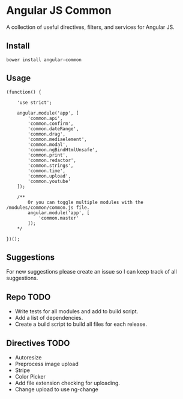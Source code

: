 Angular JS Common
===========================

A collection of useful directives, filters, and services for Angular JS.

## Install

```
bower install angular-common
```

## Usage

```
(function() {

    'use strict';
    
    angular.module('app', [
        'common.api',
        'common.confirm',
        'common.dateRange',
        'common.drag',
        'common.mediaelement',
        'common.modal',
        'common.ngBindHtmlUnsafe',
        'common.print',
        'common.redactor',
        'common.strings',
        'common.time',
        'common.upload',
        'common.youtube'
    ]);
    
    /**
        Or you can toggle multiple modules with the /modules/common/common.js file.
        angular.module('app', [
            'common.master'
        ]);
    */

})();
```

## Suggestions 
For new suggestions please create an issue so I can keep track of all suggestions.

## Repo TODO
- Write tests for all modules and add to build script.
- Add a list of dependencies.
- Create a build script to build all files for each release.

## Directives TODO
- Autoresize
- Preprocess image upload
- Stripe
- Color Picker
- Add file extension checking for uploading.
- Change upload to use ng-change 
